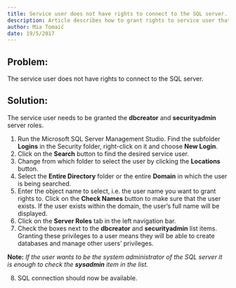 ```yaml
---
title: Service user does not have rights to connect to the SQL server.
description: Article describes how to grant rights to service user that are necessary to connect to the SQL server.
author: Mia Tomaić
date: 19/5/2017
---
```


## Problem:
The service user does not have rights to connect to the SQL server.

## Solution:
The service user needs to be granted the __dbcreator__ and __securityadmin__ server roles.

1. Run the Microsoft SQL Server Management Studio. Find the subfolder **Logins** in the Security folder, right-click on it and choose **New Login**.
2. Click on the **Search** button to find the desired service user.
3. Change from which folder to select the user by clicking the **Locations** button.
4. Select the **Entire Directory** folder or the entire **Domain** in which the user is being searched.
5. Enter the object name to select, i.e. the user name you want to grant rights to. Click on the **Check Names** button to make sure that the user exists. If the user exists within the domain, the user’s full name will be displayed.
6. Click on the **Server Roles** tab in the left navigation bar.
7. Check the boxes next to the **dbcreator** and **securityadmin** list items. Granting these privileges to a user means they will be able to create databases and manage other users’ privileges.

**Note:** *If the user wants to be the system administrator of the SQL server it is enough to check the **sysadmin** item in the list.*

8. SQL connection should now be available.